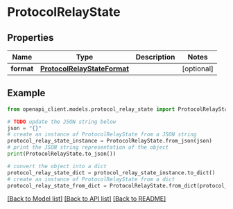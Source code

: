 # ProtocolRelayState


## Properties

Name | Type | Description | Notes
------------ | ------------- | ------------- | -------------
**format** | [**ProtocolRelayStateFormat**](ProtocolRelayStateFormat.md) |  | [optional] 

## Example

```python
from openapi_client.models.protocol_relay_state import ProtocolRelayState

# TODO update the JSON string below
json = "{}"
# create an instance of ProtocolRelayState from a JSON string
protocol_relay_state_instance = ProtocolRelayState.from_json(json)
# print the JSON string representation of the object
print(ProtocolRelayState.to_json())

# convert the object into a dict
protocol_relay_state_dict = protocol_relay_state_instance.to_dict()
# create an instance of ProtocolRelayState from a dict
protocol_relay_state_from_dict = ProtocolRelayState.from_dict(protocol_relay_state_dict)
```
[[Back to Model list]](../README.md#documentation-for-models) [[Back to API list]](../README.md#documentation-for-api-endpoints) [[Back to README]](../README.md)


